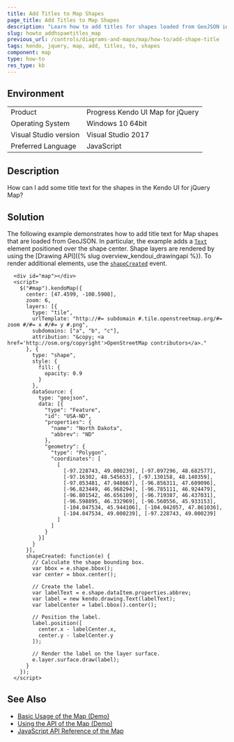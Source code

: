 ```yaml
---
title: Add Titles to Map Shapes
page_title: Add Titles to Map Shapes
description: "Learn how to add titles for shapes loaded from GeoJSON in a Kendo UI Map widget."
slug: howto_addhspaetitles_map
previous_url: /controls/diagrams-and-maps/map/how-to/add-shape-title
tags: kendo, jquery, map, add, titles, to, shapes
component: map
type: how-to
res_type: kb
---
```


## Environment

<table>
 <tr>
  <td>Product</td>
  <td>Progress Kendo UI Map for jQuery</td>
 </tr>
 <tr>
  <td>Operating System</td>
  <td>Windows 10 64bit</td>
 </tr>
 <tr>
  <td>Visual Studio version</td>
  <td>Visual Studio 2017</td>
 </tr>
 <tr>
  <td>Preferred Language</td>
  <td>JavaScript</td>
 </tr>
</table>

## Description

How can I add some title text for the shapes in the Kendo UI for jQuery Map?

## Solution

The following example demonstrates how to add title text for Map shapes that are loaded from GeoJSON. In particular, the example adds a [`Text`](/api/javascript/drawing/text) element positioned over the shape center. Shape layers are rendered by using the [Drawing API]({% slug overview_kendoui_drawingapi %}). To render additional elements, use the [`shapeCreated`](/api/javascript/dataviz/ui/map/events/shapecreated) event.

```dojo
  <div id="map"></div>
  <script>
    $("#map").kendoMap({
      center: [47.4599, -100.5908],
      zoom: 6,
      layers: [{
        type: "tile",
        urlTemplate: "http://#= subdomain #.tile.openstreetmap.org/#= zoom #/#= x #/#= y #.png",
        subdomains: ["a", "b", "c"],
        attribution: "&copy; <a href='http://osm.org/copyright'>OpenStreetMap contributors</a>."
      }, {
        type: "shape",
        style: {
          fill: {
            opacity: 0.9
          }
        },
        dataSource: {
          type: "geojson",
          data: [{
            "type": "Feature",
            "id": "USA-ND",
            "properties": {
              "name": "North Dakota",
              "abbrev": "ND"
            },
            "geometry": {
              "type": "Polygon",
              "coordinates": [
                [
                  [-97.228743, 49.000239], [-97.097296, 48.682577],
                  [-97.16302, 48.545653], [-97.130158, 48.140359],
                  [-97.053481, 47.948667], [-96.856311, 47.609096],
                  [-96.823449, 46.968294], [-96.785111, 46.924479],
                  [-96.801542, 46.656109], [-96.719387, 46.437031],
                  [-96.598895, 46.332969], [-96.560556, 45.933153],
                  [-104.047534, 45.944106], [-104.042057, 47.861036],
                  [-104.047534, 49.000239], [-97.228743, 49.000239]
                ]
              ]
            }
          }]
        }
      }],
      shapeCreated: function(e) {
        // Calculate the shape bounding box.
        var bbox = e.shape.bbox();
        var center = bbox.center();

        // Create the label.
        var labelText = e.shape.dataItem.properties.abbrev;
        var label = new kendo.drawing.Text(labelText);
        var labelCenter = label.bbox().center();

        // Position the label.
        label.position([
          center.x - labelCenter.x,
          center.y - labelCenter.y
        ]);

        // Render the label on the layer surface.
        e.layer.surface.draw(label);
      }
    });
  </script>
```

## See Also

* [Basic Usage of the Map (Demo)](https://demos.telerik.com/kendo-ui/map/index)
* [Using the API of the Map (Demo)](https://demos.telerik.com/kendo-ui/map/api)
* [JavaScript API Reference of the Map](/api/javascript/dataviz/ui/map)
